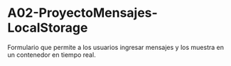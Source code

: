 # A02-ProyectoMensajes-LocalStorage
Formulario que permite a los usuarios ingresar mensajes y los muestra en un contenedor en tiempo real. 
